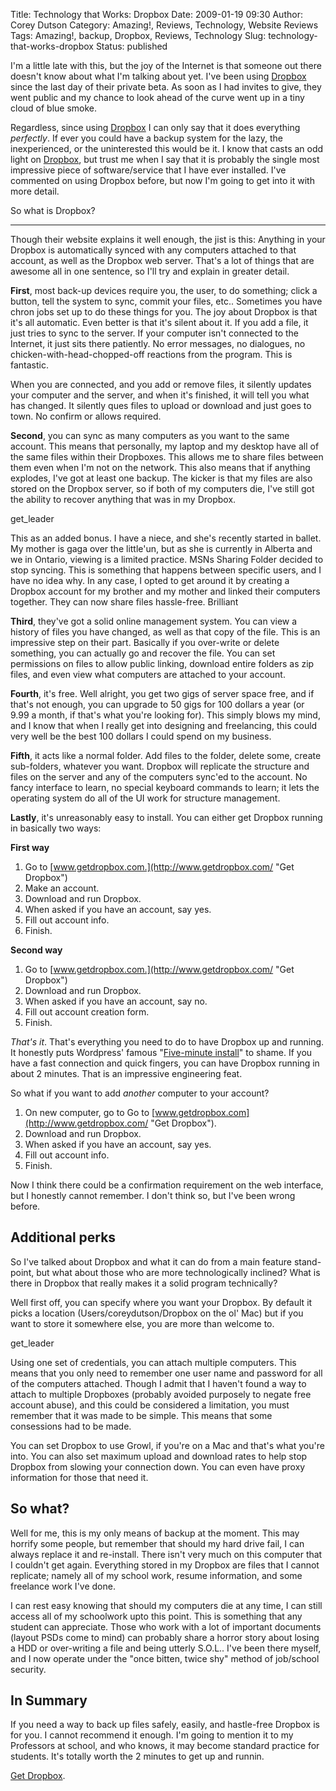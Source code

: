 Title: Technology that Works: Dropbox
Date: 2009-01-19 09:30
Author: Corey Dutson
Category: Amazing!, Reviews, Technology, Website Reviews
Tags: Amazing!, backup, Dropbox, Reviews, Technology
Slug: technology-that-works-dropbox
Status: published

I'm a little late with this, but the joy of the Internet is that someone
out there doesn't know about what I'm talking about yet. I've been using
[Dropbox](http://www.getdropbox.com/ "Get Dropbox") since the last day
of their private beta. As soon as I had invites to give, they went
public and my chance to look ahead of the curve went up in a tiny cloud
of blue smoke.

Regardless, since using
[Dropbox](http://www.getdropbox.com/ "Get Dropbox") I can only say that
it does everything *perfectly*. If ever you could have a backup system
for the lazy, the inexperienced, or the uninterested this would be it. I
know that casts an odd light on
[Dropbox](http://www.getdropbox.com/ "Get Dropbox"), but trust me when I
say that it is probably the single most impressive piece of
software/service that I have ever installed. I've commented on using
Dropbox before, but now I'm going to get into it with more detail.

<!-- PELICAN_END_SUMMARY -->So what is Dropbox?
------------------------------

Though their website explains it well enough, the jist is this: Anything
in your Dropbox is automatically synced with any computers attached to
that account, as well as the Dropbox web server. That's a lot of things
that are awesome all in one sentence, so I'll try and explain in greater
detail.

**First**, most back-up devices require you, the user, to do something;
click a button, tell the system to sync, commit your files, etc..
Sometimes you have chron jobs set up to do these things for you. The joy
about Dropbox is that it's all automatic. Even better is that it's
silent about it. If you add a file, it just tries to sync to the server.
If your computer isn't connected to the Internet, it just sits there
patiently. No error messages, no dialogues, no
chicken-with-head-chopped-off reactions from the program. This is
fantastic.

When you are connected, and you add or remove files, it silently updates
your computer and the server, and when it's finished, it will tell you
what has changed. It silently ques files to upload or download and just
goes to town. No confirm or allows required.

**Second**, you can sync as many computers as you want to the same
account. This means that personally, my laptop and my desktop have all
of the same files within their Dropboxes. This allows me to share files
between them even when I'm not on the network. This also means that if
anything explodes, I've got at least one backup. The kicker is that my
files are also stored on the Dropbox server, so if both of my computers
die, I've still got the ability to recover anything that was in my
Dropbox.

get\_leader

This as an added bonus. I have a niece, and she's recently started in
ballet. My mother is gaga over the little'un, but as she is currently in
Alberta and we in Ontario, viewing is a limited practice. MSNs Sharing
Folder decided to stop syncing. This is something that happens between
specific users, and I have no idea why. In any case, I opted to get
around it by creating a Dropbox account for my brother and my mother and
linked their computers together. They can now share files hassle-free.
Brilliant

**Third**, they've got a solid online management system. You can view a
history of files you have changed, as well as that copy of the file.
This is an impressive step on their part. Basically if you over-write or
delete something, you can actually go and recover the file. You can set
permissions on files to allow public linking, download entire folders as
zip files, and even view what computers are attached to your account.

**Fourth**, it's free. Well alright, you get two gigs of server space
free, and if that's not enough, you can upgrade to 50 gigs for 100
dollars a year (or 9.99 a month, if that's what you're looking for).
This simply blows my mind, and I know that when I really get into
designing and freelancing, this could very well be the best 100 dollars
I could spend on my business.

**Fifth**, it acts like a normal folder. Add files to the folder, delete
some, create sub-folders, whatever you want. Dropbox will replicate the
structure and files on the server and any of the computers sync'ed to
the account. No fancy interface to learn, no special keyboard commands
to learn; it lets the operating system do all of the UI work for
structure management.

**Lastly**, it's unreasonably easy to install. You can either get
Dropbox running in basically two ways:

**First way**

1.  Go to
    [www.getdropbox.com.](http://www.getdropbox.com/ "Get Dropbox")
2.  Make an account.
3.  Download and run Dropbox.
4.  When asked if you have an account, say yes.
5.  Fill out account info.
6.  Finish.

**Second way**

1.  Go to
    [www.getdropbox.com.](http://www.getdropbox.com/ "Get Dropbox")
2.  Download and run Dropbox.
3.  When asked if you have an account, say no.
4.  Fill out account creation form.
5.  Finish.

*That's it*. That's everything you need to do to have Dropbox up and
running. It honestly puts Wordpress' famous "[Five-minute
install](http://codex.wordpress.org/Installing_WordPress#Famous_5-Minute_Install "Wordpress.org: The Five-Minute Install")"
to shame. If you have a fast connection and quick fingers, you can have
Dropbox running in about 2 minutes. That is an impressive engineering
feat.

So what if you want to add *another* computer to your account?

1.  On new computer, go to Go to
    [www.getdropbox.com](http://www.getdropbox.com/ "Get Dropbox").
2.  Download and run Dropbox.
3.  When asked if you have an account, say yes.
4.  Fill out account info.
5.  Finish.

Now I think there could be a confirmation requirement on the web
interface, but I honestly cannot remember. I don't think so, but I've
been wrong before.

Additional perks
----------------

So I've talked about Dropbox and what it can do from a main feature
stand-point, but what about those who are more technologically inclined?
What is there in Dropbox that really makes it a solid program
technically?

Well first off, you can specify where you want your Dropbox. By default
it picks a location (Users/coreydutson/Dropbox on the ol' Mac) but if
you want to store it somewhere else, you are more than welcome to.

get\_leader

Using one set of credentials, you can attach multiple computers. This
means that you only need to remember one user name and password for all
of the computers attached. Though I admit that I haven't found a way to
attach to multiple Dropboxes (probably avoided purposely to negate free
account abuse), and this could be considered a limitation, you must
remember that it was made to be simple. This means that some consessions
had to be made.

You can set Dropbox to use Growl, if you're on a Mac and that's what
you're into. You can also set maximum upload and download rates to help
stop Dropbox from slowing your connection down. You can even have proxy
information for those that need it.

So what?
--------

Well for me, this is my only means of backup at the moment. This may
horrify some people, but remember that should my hard drive fail, I can
always replace it and re-install. There isn't very much on this computer
that I couldn't get again. Everything stored in my Dropbox are files
that I cannot replicate; namely all of my school work, resume
information, and some freelance work I've done.

I can rest easy knowing that should my computers die at any time, I can
still access all of my schoolwork upto this point. This is something
that any student can appreciate. Those who work with a lot of important
documents (layout PSDs come to mind) can probably share a horror story
about losing a HDD or over-writing a file and being utterly S.O.L.. I've
been there myself, and I now operate under the "once bitten, twice shy"
method of job/school security.

In Summary
----------

If you need a way to back up files safely, easily, and hastle-free
Dropbox is for you. I cannot recommend it enough. I'm going to mention
it to my Professors at school, and who knows, it may become standard
practice for students. It's totally worth the 2 minutes to get up and
runnin.

[Get Dropbox](http://www.getdropbox.com/ "Get Dropbox").
